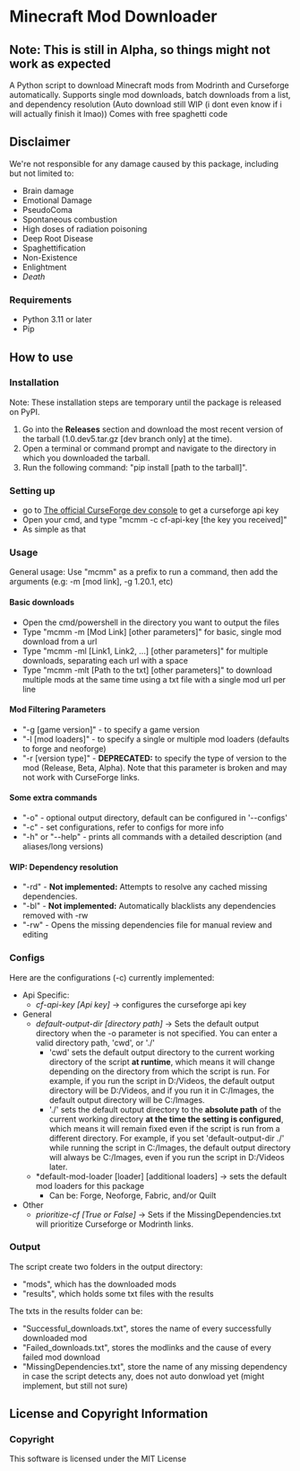 # Minecraft Mod Downloader

## Note: This is still in Alpha, so things might not work as expected

A Python script to download Minecraft mods from Modrinth and Curseforge automatically.
Supports single mod downloads, batch downloads from a list, and dependency resolution (Auto download still WIP (i dont even know if i will actually finish it lmao))
Comes with free spaghetti code

## Disclaimer

We're not responsible for any damage caused by this package, including but not limited to:

- Brain damage
- Emotional Damage
- PseudoComa
- Spontaneous combustion
- High doses of radiation poisoning
- Deep Root Disease
- Spaghettification
- Non-Existence
- Enlightment
- *Death*

### Requirements

- Python 3.11 or later
- Pip

## How to use

### Installation

Note: These installation steps are temporary until the package is released on PyPI.

1. Go into the **Releases** section and download the most recent version of the tarball (1.0.dev5.tar.gz [dev branch only] at the time).
2. Open a terminal or command prompt and navigate to the directory in which you downloaded the tarball.
3. Run the following command: "pip install [path to the tarball]".

### Setting up

- go to [The official CurseForge dev console](https://console.curseforge.com/#%2Fapi-keys) to get a curseforge api key
- Open your cmd, and type "mcmm -c cf-api-key [the key you received]"
- As simple as that

### Usage

General usage: Use "mcmm" as a prefix to run a command, then add the arguments (e.g: -m [mod link], -g 1.20.1, etc)

#### Basic downloads

- Open the cmd/powershell in the directory you want to output the files
- Type "mcmm -m [Mod Link] [other parameters]" for basic, single mod download from a url
- Type "mcmm -ml [Link1, Link2, ...] [other parameters]" for multiple downloads, separating each url with a space
- Type "mcmm -mlt [Path to the txt] [other parameters]" to download multiple mods at the same time using a txt file with a single mod url per line

#### Mod Filtering Parameters

- "-g [game version]" - to specify a game version
- "-l [mod loaders]" - to specify a single or multiple mod loaders (defaults to forge and neoforge)
- "-r [version type]" - **DEPRECATED:** to specify the type of version to the mod (Release, Beta, Alpha). Note that this parameter is broken and may not work with CurseForge links.

#### Some extra commands

- "-o" - optional output directory, default can be configured in '--configs'
- "-c" - set configurations, refer to configs for more info
- "-h" or "--help" - prints all commands with a detailed description (and aliases/long versions)

#### **WIP:** Dependency resolution

- "-rd" - **Not implemented:** Attempts to resolve any cached missing dependencies.
- "-bl" - **Not implemented:** Automatically blacklists any dependencies removed with -rw
- "-rw" - Opens the missing dependencies file for manual review and editing

### Configs

Here are the configurations (-c) currently implemented:

- Api Specific:
  - *cf-api-key [Api key]* -> configures the curseforge api key
- General
  - *default-output-dir [directory path]* -> Sets the default output directory when the -o parameter is not specified. You can enter a valid directory path, 'cwd', or './'
    - 'cwd' sets the default output directory to the current working directory of the script **at runtime**, which means it will change depending on the directory from which the script is run. For example, if you run the script in D:/Videos, the default output directory will be D:/Videos, and if you run it in C:/Images, the default output directory will be C:/Images.
    - './' sets the default output directory to the **absolute path** of the current working directory **at the time the setting is configured**, which means it will remain fixed even if the script is run from a different directory. For example, if you set 'default-output-dir ./' while running the script in C:/Images, the default output directory will always be C:/Images, even if you run the script in D:/Videos later.
  - *default-mod-loader [loader] [additional loaders] -> sets the default mod loaders for this package
    - Can be: Forge, Neoforge, Fabric, and/or Quilt
- Other
  - *prioritize-cf [True or False]* -> Sets if the MissingDependencies.txt will prioritize Curseforge or Modrinth links.

### Output

The script create two folders in the output directory:

- "mods", which has the downloaded mods
- "results", which holds some txt files with the results

The txts in the results folder can be:

- "Successful_downloads.txt", stores the name of every successfully downloaded mod
- "Failed_downloads.txt", stores the modlinks and the cause of every failed mod download
- "MissingDependencies.txt", store the name of any missing dependency in case the script detects any, does not auto donwload yet (might implement, but still not sure)

## License and Copyright Information

### Copyright

This software is licensed under the MIT License
